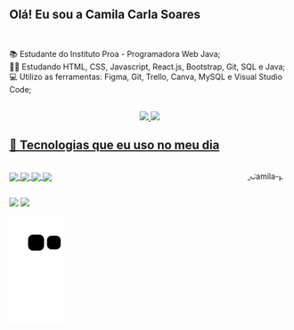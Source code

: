 ## Olá! Eu sou a Camila Carla Soares
<br>

 📚 Estudante do Instituto Proa - Programadora Web Java; <br>
 👩‍💻 Estudando HTML, CSS, Javascript, React.js, Bootstrap, Git, SQL e Java; <br>
 💻 Utilizo as ferramentas: Figma, Git, Trello, Canva, MySQL e Visual Studio Code;

<br>
<div align="center">
  <a href="https://github.com/CamilaCSoares">
  <img height="180em" src="https://github-readme-stats.vercel.app/api?username=CamilaCSoares&show_icons=true&theme=dracula&count_private=true"/>
  <img height="180em" src="https://github-readme-stats.vercel.app/api/top-langs/?username=CamilaCSoares&langs_count=8&theme=dracula"/>
</div>
</div>
         
## 🧰 Tecnologias que eu uso no meu dia
<br>
<img align="right" alt="Camila-pic" height="180" style="border-radius:50px;" src="https://picrew.me/shareImg/org/202205/338224_65iFhek6.png">

<div style="display: inline_block">
  <img align="center" açt="HTML5" src="https://img.shields.io/badge/HTML5-E34F26?style=for-the-badge&logo=html5&logoColor=white">
  <img align="center" açt="CSS3" src="https://img.shields.io/badge/CSS3-1572B6?style=for-the-badge&logo=css3&logoColor=white">
  <img align="center" açt="JavaScript" src="https://img.shields.io/badge/JavaScript-323330?style=for-the-badge&logo=javascript&logoColor=F7DF1E">
  <img align="center" açt="JavaScript" src="https://img.shields.io/badge/Java-ED8B00?style=for-the-badge&logo=java&logoColor=white">
</div>  

##
<div>
  <a href="https://linkedin.com/in/camila-carla-soares-092353232"><img src="https://img.shields.io/badge/LinkedIn-0077B5?style=for-the-badge&logo=linkedin&logoColor=white" target="_blank"><a><!--linkedin-->
  <a href="mailto:camilacarlasoaress@gmail.com"><img src="https://img.shields.io/badge/Gmail-D14836?style=for-the-badge&logo=gmail&logoColor=white" target="_blank"></a><!--Gmail-->

![Snake animation](https://github.com/CamilaCSoares/CamilaCSoares/blob/output/github-contribution-grid-snake.svg)

</div>
